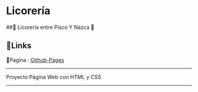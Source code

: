 # Licorería 

##🥃 Licorería entre Pisco Y Nazca 🥃 


## 🔗Links

🔷Pagina : [Github-Pages](https://dalvadev.github.io/Prototipo/)

************************************
Proyecto Página Web con HTML y CSS
************************************
